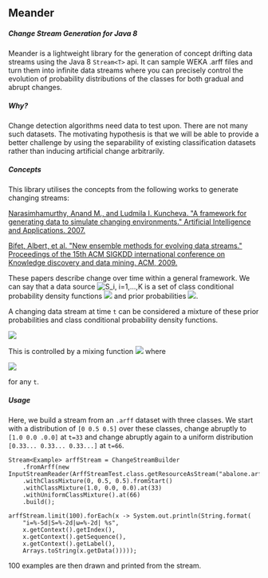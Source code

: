 ## Meander

##### Change Stream Generation for Java 8

Meander is a lightweight library for the generation of concept drifting data streams using the Java 8 `Stream<T>` api.
It can sample WEKA .arff files and turn them into infinite data streams where you can precisely control the evolution of
probability distributions of the classes for both gradual and abrupt changes.

##### Why?

Change detection algorithms need data to test upon. There are not many such datasets. The motivating hypothesis is that 
we will be able to provide a better challenge by using the separability of existing classification datasets 
rather than inducing artificial change arbitrarily.

##### Concepts

This library utilises the concepts from the following works to generate changing streams:

[Narasimhamurthy, Anand M., and Ludmila I. Kuncheva. "A framework for generating data to simulate changing environments." Artificial Intelligence and Applications. 2007.](http://pages.bangor.ac.uk/~mas00a/papers/anlkAIA07.pdf)

[Bifet, Albert, et al. "New ensemble methods for evolving data streams." Proceedings of the 15th ACM SIGKDD international conference on Knowledge discovery and data mining. ACM, 2009.](https://researchcommons.waikato.ac.nz/bitstream/handle/10289/3982/New%20Ensemble%20methods.pdf?sequence=1&isAllowed=y)

These papers describe change over time within a general framework. We can say that a data source ![S_i, i=1,...,K](http://www.sciweavers.org/upload/Tex2Img_1512415154/render.png) is a set of class conditional probability density functions ![](http://www.sciweavers.org/upload/Tex2Img_1512415255/render.png) and prior probabilities ![](http://www.sciweavers.org/upload/Tex2Img_1512415290/render.png).

A changing data stream at time `t` can be considered a mixture of these prior probabilities and class conditional probability density functions.

![](http://www.sciweavers.org/upload/Tex2Img_1512415402/render.png)

This is controlled by a mixing function ![](http://www.sciweavers.org/upload/Tex2Img_1512415449/render.png) where 

![](http://www.sciweavers.org/upload/Tex2Img_1512415480/render.png)

for any `t`.

##### Usage

Here, we build a stream from an `.arff` dataset with three classes. We start with a distribution of `[0 0.5 0.5]` over 
these classes, change abruptly to `[1.0 0.0 .0.0]` at `t=33` and change abruptly again to a uniform distribution `[0.33... 0.33... 0.33...]` at `t=66`.

```
Stream<Example> arffStream = ChangeStreamBuilder
    .fromArff(new InputStreamReader(ArffStreamTest.class.getResourceAsStream("abalone.arff")))
    .withClassMixture(0, 0.5, 0.5).fromStart()
    .withClassMixture(1.0, 0.0, 0.0).at(33)
    .withUniformClassMixture().at(66)
    .build();

arffStream.limit(100).forEach(x -> System.out.println(String.format(
    "i=%-5d|S=%-2d|ω=%-2d| %s",
    x.getContext().getIndex(),
    x.getContext().getSequence(),
    x.getContext().getLabel(),
    Arrays.toString(x.getData()))));
```

100 examples are then drawn and printed from the stream.